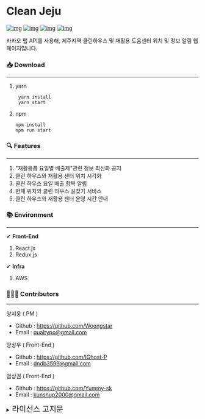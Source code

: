 # Clean Jeju

[![img](https://camo.githubusercontent.com/2cfe64a6b94c3c17464c04567ae35986e06fd8df8228fb373864152adad57bb7/68747470733a2f2f696d672e736869656c64732e696f2f6769746875622f6973737565732f436c65616e2d486f7573652d4a656a752f436c65616e2d486f7573652d4a656a75)](https://camo.githubusercontent.com/2cfe64a6b94c3c17464c04567ae35986e06fd8df8228fb373864152adad57bb7/68747470733a2f2f696d672e736869656c64732e696f2f6769746875622f6973737565732f436c65616e2d486f7573652d4a656a752f436c65616e2d486f7573652d4a656a75) [![img](https://camo.githubusercontent.com/049b077fa37eafeb0c01284794474e95a9417441602f3c23ed439fdac8232371/68747470733a2f2f696d672e736869656c64732e696f2f6769746875622f666f726b732f436c65616e2d486f7573652d4a656a752f436c65616e2d486f7573652d4a656a75)](https://camo.githubusercontent.com/049b077fa37eafeb0c01284794474e95a9417441602f3c23ed439fdac8232371/68747470733a2f2f696d672e736869656c64732e696f2f6769746875622f666f726b732f436c65616e2d486f7573652d4a656a752f436c65616e2d486f7573652d4a656a75) [![img](https://camo.githubusercontent.com/428e29f6bd69e4dc812e7288c8c3238bd18def16ea867f20360c65727956efbe/68747470733a2f2f696d672e736869656c64732e696f2f6769746875622f73746172732f436c65616e2d486f7573652d4a656a752f436c65616e2d486f7573652d4a656a75)](https://camo.githubusercontent.com/428e29f6bd69e4dc812e7288c8c3238bd18def16ea867f20360c65727956efbe/68747470733a2f2f696d672e736869656c64732e696f2f6769746875622f73746172732f436c65616e2d486f7573652d4a656a752f436c65616e2d486f7573652d4a656a75) [![img](https://camo.githubusercontent.com/ace29fb45f78771cee535c2488c72372be01058dc343f87a823259297651e7cb/68747470733a2f2f696d672e736869656c64732e696f2f6769746875622f6c6963656e73652f436c65616e2d486f7573652d4a656a752f436c65616e2d486f7573652d4a656a75)](https://camo.githubusercontent.com/ace29fb45f78771cee535c2488c72372be01058dc343f87a823259297651e7cb/68747470733a2f2f696d672e736869656c64732e696f2f6769746875622f6c6963656e73652f436c65616e2d486f7573652d4a656a752f436c65616e2d486f7573652d4a656a75)

카카오 맵 API를 사용해, 제주지역 클린하우스 및 재활용 도움센터 위치 및 정보 알림 웹페이지입니다.



### 📥 Download

------

1. yarn

   ```
    yarn install 
    yarn start
   ```

2. npm

   ```
   npm install
   npm run start
   ```



### 🔍 Features

------

1. "재활용품 요일별 배출제"관련 정보 최신화 공지
2. 클린 하우스와 재활용 센터 위치 시각화
3. 클린 하우스 요일 배출 항목 알림
4. 현재 위치와 클린 하우스 길찾기 서비스
5. 클린 하우스와 재활용 센터 운영 시간 안내

### 📚 Environment

------

✔ **Front-End**

1. React.js
2. Redux.js



✔ **Infra**

1. AWS



### 👨‍👨‍👦 Contributors

------



양지웅 ( PM )

- Github : https://github.com/Woongstar
- Email : [qualtypo@gmail.com](mailto:qualtypo@gmail.com)

양상우 ( Front-End ) 

+ Github : https://github.com/IGhost-P
+  Email : dndb3599@gmail.com

염상권 ( Front-End ) 

+ Github : https://github.com/Yummy-sk 
+ Email : kunshup2000@gmail.com

<details>
    <summary><span style="font-size: 20px">
        라이선스 고지문
        </span></summary>
    <div markdown="1">
<br/><br/>
<h1>OSS Notice | Clean-House-Jeju</h1>
<br/><br/>
This application is Copyright © (owner name). All rights reserved.
<br/><br/>
The following sets forth attribution notices for third party software that may be contained in this application.
<br/><br/>
<h4>
    @testing-library/user-event
        </h4>
<br/><br/>
https://github.com/testing-library/user-event
<br/><br/>
Copyright 2020 Giorgio Polvara
<br/><br/>
MIT License
<br/><br/>
<h4>
    
   axios     </h4>
<br/><br/>
https://github.com/axios/axios
<br/><br/>
Copyright 2014-present Matt Zabriskie
<br/><br/>
MIT License
<br/><br/>
<h4>
    Bootstrap
        </h4>
<br/><br/>
https://github.com/twbs/bootstrap/
<br/><br/>
Copyright 2011-2017 Twitter, Inc.
<br/><br/>
Copyright 2011-2017 The Bootstrap Authors
<br/><br/>
MIT License
<br/><br/>
<h4>
    Create React App
        </h4>
<br/><br/>
https://github.com/facebook/create-react-app
<br/><br/>
Copyright 2013-present, Facebook, Inc.
<br/><br/>
MIT License
<br/><br/>
       <h4>Facebook React</h4>
<br/><br/>
https://github.com/facebook/react
<br/><br/>
Copyright 2013-present, Facebook, Inc.
<br/><br/>
MIT License
<br/><br/>
        <h4>
            jest-dom
        </h4>
<br/><br/>
https://github.com/testing-library/jest-dom
<br/><br/>
Copyright 2017 Kent C. Dodds
<br/><br/>
MIT License
<br/><br/>
        <h4>
            Material-UI
        </h4>
<br/><br/>
https://github.com/mui-org/material-ui
<br/><br/>
Copyright 2014 Call-Em-All
<br/><br/>
MIT License
<br/><br/>
        <h4>
            React Icons
        </h4>
<br/><br/>
https://github.com/react-icons/react-icons
<br/><br/>
Copyright 2018 kamijin_fanta
<br/><br/>
MIT License
<br/><br/>
        <h4>React Redux</h4>
<br/><br/>
https://github.com/reduxjs/react-redux
<br/><br/>
Copyright 2015-present Dan Abramov
<br/><br/>
MIT License
<br/><br/>
        <h4>
            React Testing Library
        </h4>
<br/><br/>
https://github.com/testing-library/react-testing-library
<br/><br/>
Copyright 2017 Kent C. Dodds
<br/><br/>
MIT License
<br/><br/>
        <h4>
            react-accessible-accordion
        </h4>
<br/><br/>
https://github.com/springload/react-accessible-accordion
<br/><br/>
MIT License
<br/><br/>
        <h4>
            React-Bootstrap
        </h4>
<br/><br/>
https://github.com/react-bootstrap/react-bootstrap
<br/><br/>
Copyright 2014-present Stephen J. Collings, Matthew Honnibal, Pieter Vanderwerff
<br/><br/>
MIT License
<br/><br/>
        <h4>
            react-infinite-scroll-component
        </h4>
<br/><br/>
https://github.com/ankeetmaini/react-infinite-scroll-component
<br/><br/>
Copyright Ankeet Maini
<br/><br/>
MIT License
<br/><br/>
        <h4>
            Redux
        </h4>
<br/><br/>
https://github.com/reduxjs/redux
<br/><br/>
Copyright 2015-present Dan Abramov
<br/><br/>
MIT License
<br/><br/>
        <h4>
            Redux DevTools Extension
        </h4>
<br/><br/>
https://github.com/zalmoxisus/redux-devtools-extension
<br/><br/>
Copyright 2015-present Mihail Diordiev
<br/><br/>
MIT License
<br/><br/>
        <h4>
            Redux Thunk
        </h4>
<br/><br/>
https://github.com/reduxjs/redux-thunk
<br/><br/>
Copyright 2015-present Dan Abramov
<br/><br/>
MIT License
<br/><br/>
        <h4>
            styled-components
        </h4>
<br/><br/>
https://github.com/styled-components/styled-components
<br/><br/>
Copyright 2016-present Glen Maddern and Maximilian Stoiber
<br/><br/>
MIT License
<br/><br/>
        <h4>
            styled-reset
        </h4>
<br/><br/>
https://github.com/zacanger/styled-reset
<br/><br/>
Copyright Zac Anger
<br/><br/>
GNU Lesser General Public License v3.0 or later
<br/><br/>
        <h4>
            web-vitals
        </h4>
<br/><br/>
https://github.com/GoogleChrome/web-vitals
<br/><br/>
Copyright 2020 Google LLC
<br/><br/>
Apache License 2.0
<br/><br/>
       <hr/>
       <h3>GNU Lesser General Public License v3.0 or later</h3>
<br/><br/>
GNU LESSER GENERAL PUBLIC LICENSE
<br/><br/>
Version 3, 29 June 2007
<br/><br/>
Copyright (C) 2007 Free Software Foundation, Inc. 
<br/><br/>
Everyone is permitted to copy and distribute verbatim copies of this license document, but changing it is not allowed.
<br/><br/>
This version of the GNU Lesser General Public License incorporates the terms and conditions of version 3 of the GNU General Public License, supplemented by the additional permissions listed below.
<br/><br/>
   0. Additional Definitions.
<br/>
<br/>
<br/>
      As used herein, "this License" refers to version 3 of the GNU Lesser General Public License, and the "GNU GPL" refers to version 3 of the GNU General Public License.
<br/>
<br/>
<br/>
      "The Library" refers to a covered work governed by this License, other than an Application or a Combined Work as defined below.
<br/>
<br/>
<br/>
      An "Application" is any work that makes use of an interface provided by the Library, but which is not otherwise based on the Library. Defining a subclass of a class defined by the Library is deemed a mode of using an interface provided by the Library.
<br/>
<br/>
<br/>
      A "Combined Work" is a work produced by combining or linking an Application with the Library. The particular version of the Library with which the Combined Work was made is also called the "Linked Version".
<br/>
<br/>
<br/>
      The "Minimal Corresponding Source" for a Combined Work means the Corresponding Source for the Combined Work, excluding any source code for portions of the Combined Work that, considered in isolation, are based on the Application, and not on the Linked Version.
<br/>
<br/>
<br/><br/>
      The "Corresponding Application Code" for a Combined Work means the object code and/or source code for the Application, including any data and utility programs needed for reproducing the Combined Work from the Application, but excluding the System Libraries of the Combined Work.
<br/><br/>
   1. Exception to Section 3 of the GNU GPL.
<br/><br/>
   You may convey a covered work under sections 3 and 4 of this License without being bound by section 3 of the GNU GPL.
<br/><br/>
   2. Conveying Modified Versions.
<br/><br/>
   If you modify a copy of the Library, and, in your modifications, a facility refers to a function or data to be supplied by an Application that uses the facility (other than as an argument passed when the facility is invoked), then you may convey a copy of the modified version:
<br/><br/>
      a) under this License, provided that you make a good faith effort to ensure that, in the event an Application does not supply the function or data, the facility still operates, and performs whatever part of its purpose remains meaningful, or
<br/><br/>
      b) under the GNU GPL, with none of the additional permissions of this License applicable to that copy.
<br/><br/>
   3. Object Code Incorporating Material from Library Header Files.
<br/><br/>
   The object code form of an Application may incorporate material from a header file that is part of the Library. You may convey such object code under terms of your choice, provided that, if the incorporated material is not limited to numerical parameters, data structure layouts and accessors, or small macros, inline functions and templates (ten or fewer lines in length), you do both of the following:
<br/><br/>
      a) Give prominent notice with each copy of the object code that the Library is used in it and that the Library and its use are covered by this License.
<br/><br/>
      b) Accompany the object code with a copy of the GNU GPL and this license document.
<br/><br/>
   4. Combined Works.
<br/><br/>
   You may convey a Combined Work under terms of your choice that, taken together, effectively do not restrict modification of the portions of the Library contained in the Combined Work and reverse engineering for debugging such modifications, if you also do each of the following:
<br/><br/>
      a) Give prominent notice with each copy of the Combined Work that the Library is used in it and that the Library and its use are covered by this License.
<br/><br/>
      b) Accompany the Combined Work with a copy of the GNU GPL and this license document.
<br/><br/>
      c) For a Combined Work that displays copyright notices during execution, include the copyright notice for the Library among these notices, as well as a reference directing the user to the copies of the GNU GPL and this license document.
<br/><br/>
      d) Do one of the following:
<br/><br/>
         0) Convey the Minimal Corresponding Source under the terms of this License, and the Corresponding Application Code in a form suitable for, and under terms that permit, the user to recombine or relink the Application with a modified version of the Linked Version to produce a modified Combined Work, in the manner specified by section 6 of the GNU GPL for conveying Corresponding Source.
<br/><br/>
         1) Use a suitable shared library mechanism for linking with the Library. A suitable mechanism is one that (a) uses at run time a copy of the Library already present on the user's computer system, and (b) will operate properly with a modified version of the Library that is interface-compatible with the Linked Version.
<br/><br/>
      e) Provide Installation Information, but only if you would otherwise be required to provide such information under section 6 of the GNU GPL, and only to the extent that such information is necessary to install and execute a modified version of the Combined Work produced by recombining or relinking the Application with a modified version of the Linked Version. (If you use option 4d0, the Installation Information must accompany the Minimal Corresponding Source and Corresponding Application Code. If you use option 4d1, you must provide the Installation Information in the manner specified by section 6 of the GNU GPL for conveying Corresponding Source.)
<br/><br/>
   5. Combined Libraries.
<br/><br/>
   You may place library facilities that are a work based on the Library side by side in a single library together with other library facilities that are not Applications and are not covered by this License, and convey such a combined library under terms of your choice, if you do both of the following:
<br/><br/>
      a) Accompany the combined library with a copy of the same work based on the Library, uncombined with any other library facilities, conveyed under the terms of this License.
<br/><br/>
      b) Give prominent notice with the combined library that part of it is a work based on the Library, and explaining where to find the accompanying uncombined form of the same work.
<br/><br/>
   6. Revised Versions of the GNU Lesser General Public License.
<br/><br/>
   The Free Software Foundation may publish revised and/or new versions of the GNU Lesser General Public License from time to time. Such new versions will be similar in spirit to the present version, but may differ in detail to address new problems or concerns.
<br/><br/>
   Each version is given a distinguishing version number. If the Library as you received it specifies that a certain numbered version of the GNU Lesser General Public License "or any later version" applies to it, you have the option of following the terms and conditions either of that published version or of any later version published by the Free Software Foundation. If the Library as you received it does not specify a version number of the GNU Lesser General Public License, you may choose any version of the GNU Lesser General Public License ever published by the Free Software Foundation.
<br/><br/>
   If the Library as you received it specifies that a proxy can decide whether future versions of the GNU Lesser General Public License shall apply, that proxy's public statement of acceptance of any version is permanent authorization for you to choose that version for the Library.
<br/><br/>

<h3>Apache License 2.0</h3>
<br/><br/>
      Apache License
<br/><br/>
      Version 2.0, January 2004
<br/><br/>
      http://www.apache.org/licenses/
<br/><br/>
TERMS AND CONDITIONS FOR USE, REPRODUCTION, AND DISTRIBUTION
<br/><br/>
1. Definitions.
<br/><br/>
"License" shall mean the terms and conditions for use, reproduction, and distribution as defined by Sections 1 through 9 of this document.
<br/><br/>
"Licensor" shall mean the copyright owner or entity authorized by the copyright owner that is granting the License.
<br/><br/>
"Legal Entity" shall mean the union of the acting entity and all other entities that control, are controlled by, or are under common control with that entity. For the purposes of this definition, "control" means (i) the power, direct or indirect, to cause the direction or management of such entity, whether by contract or otherwise, or (ii) ownership of fifty percent (50%) or more of the outstanding shares, or (iii) beneficial ownership of such entity.
<br/><br/>
"You" (or "Your") shall mean an individual or Legal Entity exercising permissions granted by this License.
<br/><br/>
"Source" form shall mean the preferred form for making modifications, including but not limited to software source code, documentation source, and configuration files.
<br/><br/>
"Object" form shall mean any form resulting from mechanical transformation or translation of a Source form, including but not limited to compiled object code, generated documentation, and conversions to other media types.
<br/><br/>
"Work" shall mean the work of authorship, whether in Source or Object form, made available under the License, as indicated by a copyright notice that is included in or attached to the work (an example is provided in the Appendix below).
<br/><br/>
"Derivative Works" shall mean any work, whether in Source or Object form, that is based on (or derived from) the Work and for which the editorial revisions, annotations, elaborations, or other modifications represent, as a whole, an original work of authorship. For the purposes of this License, Derivative Works shall not include works that remain separable from, or merely link (or bind by name) to the interfaces of, the Work and Derivative Works thereof.
<br/><br/>
"Contribution" shall mean any work of authorship, including the original version of the Work and any modifications or additions to that Work or Derivative Works thereof, that is intentionally submitted to Licensor for inclusion in the Work by the copyright owner or by an individual or Legal Entity authorized to submit on behalf of the copyright owner. For the purposes of this definition, "submitted" means any form of electronic, verbal, or written communication sent to the Licensor or its representatives, including but not limited to communication on electronic mailing lists, source code control systems, and issue tracking systems that are managed by, or on behalf of, the Licensor for the purpose of discussing and improving the Work, but excluding communication that is conspicuously marked or otherwise designated in writing by the copyright owner as "Not a Contribution."
<br/><br/>
"Contributor" shall mean Licensor and any individual or Legal Entity on behalf of whom a Contribution has been received by Licensor and subsequently incorporated within the Work.
<br/><br/>
2. Grant of Copyright License. Subject to the terms and conditions of this License, each Contributor hereby grants to You a perpetual, worldwide, non-exclusive, no-charge, royalty-free, irrevocable copyright license to reproduce, prepare Derivative Works of, publicly display, publicly perform, sublicense, and distribute the Work and such Derivative Works in Source or Object form.
<br/><br/>
3. Grant of Patent License. Subject to the terms and conditions of this License, each Contributor hereby grants to You a perpetual, worldwide, non-exclusive, no-charge, royalty-free, irrevocable (except as stated in this section) patent license to make, have made, use, offer to sell, sell, import, and otherwise transfer the Work, where such license applies only to those patent claims licensable by such Contributor that are necessarily infringed by their Contribution(s) alone or by combination of their Contribution(s) with the Work to which such Contribution(s) was submitted. If You institute patent litigation against any entity (including a cross-claim or counterclaim in a lawsuit) alleging that the Work or a Contribution incorporated within the Work constitutes direct or contributory patent infringement, then any patent licenses granted to You under this License for that Work shall terminate as of the date such litigation is filed.
<br/><br/>
4. Redistribution. You may reproduce and distribute copies of the Work or Derivative Works thereof in any medium, with or without modifications, and in Source or Object form, provided that You meet the following conditions:
<br/><br/>
     (a) You must give any other recipients of the Work or Derivative Works a copy of this License; and
<br/><br/>
     (b) You must cause any modified files to carry prominent notices stating that You changed the files; and
<br/><br/>
     (c) You must retain, in the Source form of any Derivative Works that You distribute, all copyright, patent, trademark, and attribution notices from the Source form of the Work, excluding those notices that do not pertain to any part of the Derivative Works; and
<br/><br/>
     (d) If the Work includes a "NOTICE" text file as part of its distribution, then any Derivative Works that You distribute must include a readable copy of the attribution notices contained within such NOTICE file, excluding those notices that do not pertain to any part of the Derivative Works, in at least one of the following places: within a NOTICE text file distributed as part of the Derivative Works; within the Source form or documentation, if provided along with the Derivative Works; or, within a display generated by the Derivative Works, if and wherever such third-party notices normally appear. The contents of the NOTICE file are for informational purposes only and do not modify the License. You may add Your own attribution notices within Derivative Works that You distribute, alongside or as an addendum to the NOTICE text from the Work, provided that such additional attribution notices cannot be construed as modifying the License.
<br/><br/>
     You may add Your own copyright statement to Your modifications and may provide additional or different license terms and conditions for use, reproduction, or distribution of Your modifications, or for any such Derivative Works as a whole, provided Your use, reproduction, and distribution of the Work otherwise complies with the conditions stated in this License.
<br/><br/>
5. Submission of Contributions. Unless You explicitly state otherwise, any Contribution intentionally submitted for inclusion in the Work by You to the Licensor shall be under the terms and conditions of this License, without any additional terms or conditions. Notwithstanding the above, nothing herein shall supersede or modify the terms of any separate license agreement you may have executed with Licensor regarding such Contributions.
<br/>
6. Trademarks. This License does not grant permission to use the trade names, trademarks, service marks, or product names of the Licensor, except as required for reasonable and customary use in describing the origin of the Work and reproducing the content of the NOTICE file.
<br/><br/>
7. Disclaimer of Warranty. Unless required by applicable law or agreed to in writing, Licensor provides the Work (and each Contributor provides its Contributions) on an "AS IS" BASIS, WITHOUT WARRANTIES OR CONDITIONS OF ANY KIND, either express or implied, including, without limitation, any warranties or conditions of TITLE, NON-INFRINGEMENT, MERCHANTABILITY, or FITNESS FOR A PARTICULAR PURPOSE. You are solely responsible for determining the appropriateness of using or redistributing the Work and assume any risks associated with Your exercise of permissions under this License.
<br/><br/>
8. Limitation of Liability. In no event and under no legal theory, whether in tort (including negligence), contract, or otherwise, unless required by applicable law (such as deliberate and grossly negligent acts) or agreed to in writing, shall any Contributor be liable to You for damages, including any direct, indirect, special, incidental, or consequential damages of any character arising as a result of this License or out of the use or inability to use the Work (including but not limited to damages for loss of goodwill, work stoppage, computer failure or malfunction, or any and all other commercial damages or losses), even if such Contributor has been advised of the possibility of such damages.
<br/><br/>
9. Accepting Warranty or Additional Liability. While redistributing the Work or Derivative Works thereof, You may choose to offer, and charge a fee for, acceptance of support, warranty, indemnity, or other liability obligations and/or rights consistent with this License. However, in accepting such obligations, You may act only on Your own behalf and on Your sole responsibility, not on behalf of any other Contributor, and only if You agree to indemnify, defend, and hold each Contributor harmless for any liability incurred by, or claims asserted against, such Contributor by reason of your accepting any such warranty or additional liability.
<br/><br/>
END OF TERMS AND CONDITIONS
<br/><br/>
APPENDIX: How to apply the Apache License to your work.
<br/><br/>
To apply the Apache License to your work, attach the following boilerplate notice, with the fields enclosed by brackets "[]" replaced with your own identifying information. (Don't include the brackets!)  The text should be enclosed in the appropriate comment syntax for the file format. We also recommend that a file or class name and description of purpose be included on the same "printed page" as the copyright notice for easier identification within third-party archives.
<br/><br/>
Copyright [2021] [Clean-House-Jeju]
<br/><br/>
Licensed under the Apache License, Version 2.0 (the "License");
you may not use this file except in compliance with the License.
You may obtain a copy of the License at
<br/><br/>
http://www.apache.org/licenses/LICENSE-2.0
<br/><br/>
Unless required by applicable law or agreed to in writing, software
      <br/><br/>
distributed under the License is distributed on an "AS IS" BASIS,
WITHOUT WARRANTIES OR CONDITIONS OF ANY KIND, either express or implied.
      <br/><br/>
See the License for the specific language governing permissions and
<br/><br/>
      limitations under the License.
<br/><br/>
       <hr/>
       <h3>MIT License</h3>
<br/><br/>
MIT License
<br/><br/>
Copyright (c)  
<br/><br/>
Permission is hereby granted, free of charge, to any person obtaining a copy of this software and associated documentation files (the "Software"), to deal in the Software without restriction, including without limitation the rights to use, copy, modify, merge, publish, distribute, sublicense, and/or sell copies of the Software, and to permit persons to whom the Software is furnished to do so, subject to the following conditions:
<br/><br/>
The above copyright notice and this permission notice shall be included in all copies or substantial portions of the Software.
<br/><br/>
THE SOFTWARE IS PROVIDED "AS IS", WITHOUT WARRANTY OF ANY KIND, EXPRESS OR IMPLIED, INCLUDING BUT NOT LIMITED TO THE WARRANTIES OF MERCHANTABILITY, FITNESS FOR A PARTICULAR PURPOSE AND NONINFRINGEMENT. IN NO EVENT SHALL THE AUTHO
</div>
</details>

